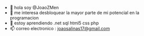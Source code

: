 - 👋 hola soy @JoaoZMen
- 👀 me interesa desbloquear la mayor parte de mi potencial en la programacion
- 🌱 estoy aprendiendo  .net sql html5 css  php
- 📫 correo electronico : joaosalinas17@gmail.com


<!---
JoaoZMen/JoaoZMen is a ✨ special ✨ repository because its `README.md` (this file) appears on your GitHub profile.
You can click the Preview link to take a look at your changes.
--->
